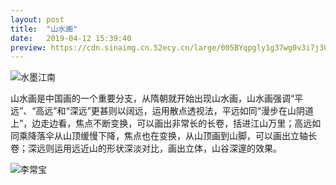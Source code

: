 ```yaml
---
layout: post
title:  "山水画"
date:   2019-04-12 15:39:40
preview: https://cdn.sinaimg.cn.52ecy.cn/large/005BYqpgly1g37wg0v3i7j30ph0cymy7.jpg
---
```


![水墨江南](https://cdn.sinaimg.cn.52ecy.cn/large/005BYqpgly1g37wg0v3i7j30ph0cymy7.jpg)


山水画是中国画的一个重要分支，从隋朝就开始出现山水画，山水画强调“平远”、“高远”和“深远”更甚则以阔远，运用散点透视法，平远如同“漫步在山阴道上”，边走边看，焦点不断变换，可以画出非常长的长卷，括进江山万里；高远如同乘降落伞从山顶缓慢下降，焦点也在变换，从山顶画到山脚，可以画出立轴长卷；深远则运用远近山的形状深淡对比，画出立体，山谷深邃的效果。


![李常宝](https://cdn.sinaimg.cn.52ecy.cn/large/005BYqpgly1g37wi8jclhj30yf0dwadv.jpg)